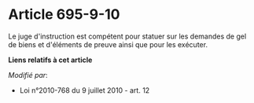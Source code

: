 # Article 695-9-10

Le juge d'instruction est compétent pour statuer sur les demandes de gel de biens et d'éléments de preuve ainsi que pour les
exécuter.

**Liens relatifs à cet article**

_Modifié par_:

  - Loi n°2010-768 du 9 juillet 2010 - art. 12
